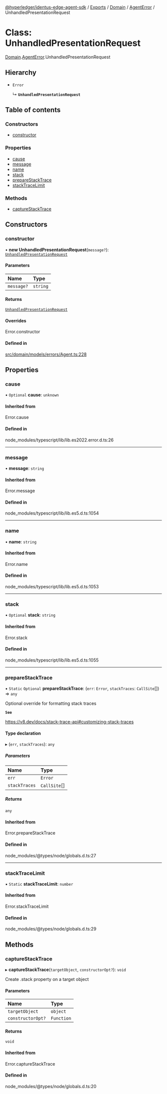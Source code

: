 [@hyperledger/identus-edge-agent-sdk](../README.md) / [Exports](../modules.md) / [Domain](../modules/Domain.md) / [AgentError](../modules/Domain.AgentError.md) / UnhandledPresentationRequest

# Class: UnhandledPresentationRequest

[Domain](../modules/Domain.md).[AgentError](../modules/Domain.AgentError.md).UnhandledPresentationRequest

## Hierarchy

- `Error`

  ↳ **`UnhandledPresentationRequest`**

## Table of contents

### Constructors

- [constructor](Domain.AgentError.UnhandledPresentationRequest.md#constructor)

### Properties

- [cause](Domain.AgentError.UnhandledPresentationRequest.md#cause)
- [message](Domain.AgentError.UnhandledPresentationRequest.md#message)
- [name](Domain.AgentError.UnhandledPresentationRequest.md#name)
- [stack](Domain.AgentError.UnhandledPresentationRequest.md#stack)
- [prepareStackTrace](Domain.AgentError.UnhandledPresentationRequest.md#preparestacktrace)
- [stackTraceLimit](Domain.AgentError.UnhandledPresentationRequest.md#stacktracelimit)

### Methods

- [captureStackTrace](Domain.AgentError.UnhandledPresentationRequest.md#capturestacktrace)

## Constructors

### constructor

• **new UnhandledPresentationRequest**(`message?`): [`UnhandledPresentationRequest`](Domain.AgentError.UnhandledPresentationRequest.md)

#### Parameters

| Name | Type |
| :------ | :------ |
| `message?` | `string` |

#### Returns

[`UnhandledPresentationRequest`](Domain.AgentError.UnhandledPresentationRequest.md)

#### Overrides

Error.constructor

#### Defined in

[src/domain/models/errors/Agent.ts:228](https://github.com/hyperledger-identus/sdk-ts/blob/bc699428ddd8313d8025ef810d8e7784a65f26cc/src/domain/models/errors/Agent.ts#L228)

## Properties

### cause

• `Optional` **cause**: `unknown`

#### Inherited from

Error.cause

#### Defined in

node_modules/typescript/lib/lib.es2022.error.d.ts:26

___

### message

• **message**: `string`

#### Inherited from

Error.message

#### Defined in

node_modules/typescript/lib/lib.es5.d.ts:1054

___

### name

• **name**: `string`

#### Inherited from

Error.name

#### Defined in

node_modules/typescript/lib/lib.es5.d.ts:1053

___

### stack

• `Optional` **stack**: `string`

#### Inherited from

Error.stack

#### Defined in

node_modules/typescript/lib/lib.es5.d.ts:1055

___

### prepareStackTrace

▪ `Static` `Optional` **prepareStackTrace**: (`err`: `Error`, `stackTraces`: `CallSite`[]) => `any`

Optional override for formatting stack traces

**`See`**

https://v8.dev/docs/stack-trace-api#customizing-stack-traces

#### Type declaration

▸ (`err`, `stackTraces`): `any`

##### Parameters

| Name | Type |
| :------ | :------ |
| `err` | `Error` |
| `stackTraces` | `CallSite`[] |

##### Returns

`any`

#### Inherited from

Error.prepareStackTrace

#### Defined in

node_modules/@types/node/globals.d.ts:27

___

### stackTraceLimit

▪ `Static` **stackTraceLimit**: `number`

#### Inherited from

Error.stackTraceLimit

#### Defined in

node_modules/@types/node/globals.d.ts:29

## Methods

### captureStackTrace

▸ **captureStackTrace**(`targetObject`, `constructorOpt?`): `void`

Create .stack property on a target object

#### Parameters

| Name | Type |
| :------ | :------ |
| `targetObject` | `object` |
| `constructorOpt?` | `Function` |

#### Returns

`void`

#### Inherited from

Error.captureStackTrace

#### Defined in

node_modules/@types/node/globals.d.ts:20

